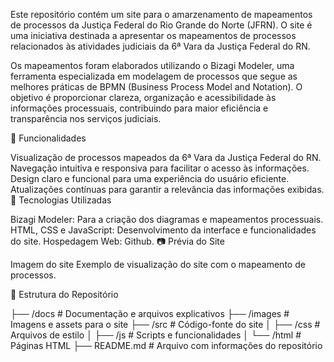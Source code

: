 

Este repositório contém um site para o amarzenamento de mapeamentos de processos da Justiça Federal do Rio Grande do Norte (JFRN). O site é uma iniciativa destinada a apresentar os mapeamentos de processos relacionados às atividades judiciais da 6ª Vara da Justiça Federal do RN.

Os mapeamentos foram elaborados utilizando o Bizagi Modeler, uma ferramenta especializada em modelagem de processos que segue as melhores práticas de BPMN (Business Process Model and Notation). O objetivo é proporcionar clareza, organização e acessibilidade às informações processuais, contribuindo para maior eficiência e transparência nos serviços judiciais.

🌟 Funcionalidades

Visualização de processos mapeados da 6ª Vara da Justiça Federal do RN.
Navegação intuitiva e responsiva para facilitar o acesso às informações.
Design claro e funcional para uma experiência do usuário eficiente.
Atualizações contínuas para garantir a relevância das informações exibidas.
🔧 Tecnologias Utilizadas

Bizagi Modeler: Para a criação dos diagramas e mapeamentos processuais.
HTML, CSS e JavaScript: Desenvolvimento da interface e funcionalidades do site.
Hospedagem Web: Github.
📷 Prévia do Site

Imagem do site Exemplo de visualização do site com o mapeamento de processos.

📂 Estrutura do Repositório

├── /docs             # Documentação e arquivos explicativos
├── /images           # Imagens e assets para o site
├── /src              # Código-fonte do site
│   ├── /css          # Arquivos de estilo
│   ├── /js           # Scripts e funcionalidades
│   └── /html         # Páginas HTML
├── README.md         # Arquivo com informações do repositório
